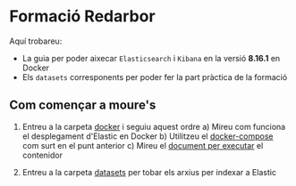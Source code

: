 # Formació Redarbor

Aquí trobareu:

- La guia per poder aixecar `Elasticsearch` i `Kibana` en la versió **8.16.1** en Docker
- Els `datasets` corresponents per poder fer la part pràctica de la formació

## Com començar a moure's

1) Entreu a la carpeta [docker](/docker/) i seguiu aquest ordre
  a) Mireu com funciona el desplegament d'Elastic en Docker
  b) Utilitzeu el [docker-compose](/docker/docker-compose.yml) com surt en el punt anterior
  c) Mireu el [document per executar](/docker/indicacions_docker.sh) el contenidor

2) Entreu a la carpeta [datasets](/datasets/) per tobar els arxius per indexar a Elastic
